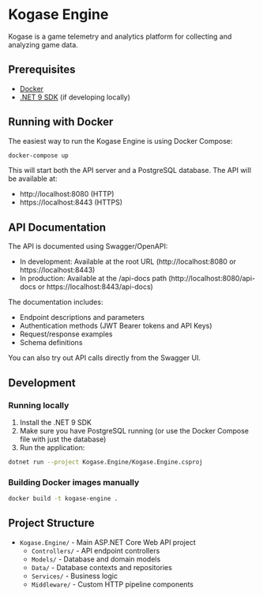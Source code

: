 # Kogase Engine

Kogase is a game telemetry and analytics platform for collecting and analyzing game data.

## Prerequisites

- [Docker](https://www.docker.com/products/docker-desktop/)
- [.NET 9 SDK](https://dotnet.microsoft.com/download/dotnet/9.0) (if developing locally)

## Running with Docker

The easiest way to run the Kogase Engine is using Docker Compose:

```bash
docker-compose up
```

This will start both the API server and a PostgreSQL database. The API will be available at:

- http://localhost:8080 (HTTP)
- https://localhost:8443 (HTTPS)

## API Documentation

The API is documented using Swagger/OpenAPI:

- In development: Available at the root URL (http://localhost:8080 or https://localhost:8443)
- In production: Available at the /api-docs path (http://localhost:8080/api-docs or https://localhost:8443/api-docs)

The documentation includes:
- Endpoint descriptions and parameters
- Authentication methods (JWT Bearer tokens and API Keys)
- Request/response examples
- Schema definitions

You can also try out API calls directly from the Swagger UI.

## Development

### Running locally

1. Install the .NET 9 SDK
2. Make sure you have PostgreSQL running (or use the Docker Compose file with just the database)
3. Run the application:

```bash
dotnet run --project Kogase.Engine/Kogase.Engine.csproj
```

### Building Docker images manually

```bash
docker build -t kogase-engine .
```

## Project Structure

- `Kogase.Engine/` - Main ASP.NET Core Web API project
  - `Controllers/` - API endpoint controllers
  - `Models/` - Database and domain models
  - `Data/` - Database contexts and repositories
  - `Services/` - Business logic
  - `Middleware/` - Custom HTTP pipeline components 
